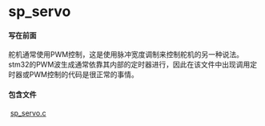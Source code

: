 # sp_servo

#### 写在前面

​	舵机通常使用PWM控制，这是使用脉冲宽度调制来控制舵机的另一种说法。stm32的PWM波生成通常依靠其内部的定时器进行，因此在该文件中出现调用定时器或PWM控制的代码是很正常的事情。

#### 包含文件

​	[sp_servo.c](../)